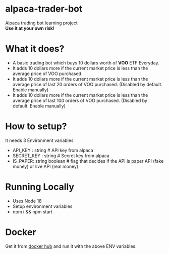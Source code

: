 # alpaca-trader-bot
Alpaca trading bot learning project <br />
<b>Use it at your own risk!</b>

# What it does?
- A basic trading bot which buys 10 dollars worth of <b>VOO</b> ETF Everyday.<br />
- It adds 10 dollars more if the current market price is less than the average price of VOO purchased.<br />
- It adds 10 dollars more if the current market price is less than the average price of last 20 orders of VOO purchased. (Disabled by default. Enable manually)<br />
- It adds 10 dollars more if the current market price is less than the average price of last 100 orders of VOO purchased. (Disabled by default. Enable manually)<br />

# How to setup?

It needs 3 Environment variables
- API_KEY : string # API key from alpaca
- SECRET_KEY : string # Secret key from alpaca
- IS_PAPER: string boolean # flag that decides if the API is paper API (fake money) or live API (real money)

# Running Locally
- Uses Node 18
- Setup environment variables
- npm i && npm start

# Docker
Get it from <a href="https://hub.docker.com/repository/docker/thakkaraakash/alpaca-trader-bot/general">docker hub</a> and run it with the above ENV variables.
